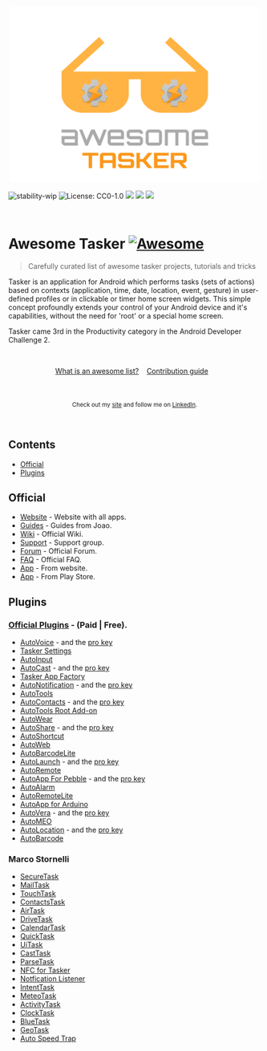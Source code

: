<div align="center">
	<img width="500" height="350" src="media/logo-tasker.svg" alt="Awesome">
</div>

![stability-wip](https://img.shields.io/badge/STATUS-WORK%20IN%20PROGRESS-lightgrey.svg?style=for-the-badge)
![License: CC0-1.0](https://img.shields.io/badge/License-CC0%201.0-lightgrey.svg?style=for-the-badge)
![](https://img.shields.io/github/last-commit/guifelix/awesome-tasker.svg?style=for-the-badge)
![](https://img.shields.io/github/issues-raw/guifelix/awesome-tasker.svg?style=for-the-badge)
![](https://img.shields.io/github/issues-closed-raw/guifelix/awesome-tasker.svg?style=for-the-badge)

<br>

# Awesome Tasker [![Awesome](https://awesome.re/badge-flat.svg)](https://awesome.re)


> Carefully curated list of awesome tasker projects, tutorials and tricks

Tasker is an application for Android which performs tasks (sets of actions) based on contexts (application, time, date, location, event, gesture) in user-defined profiles or in clickable or timer home screen widgets.
This simple concept profoundly extends your control of your Android device and it's capabilities, without the need for 'root' or a special home screen.

Tasker came 3rd in the Productivity category in the Android Developer Challenge 2.

<br>

<p align="center">
	<a href="awesome.md">What is an awesome list?</a>&nbsp;&nbsp;&nbsp;
	<a href="contributing.md">Contribution guide</a>&nbsp;&nbsp;&nbsp;
</p>

<br>

<p align="center">
	<sub>
        Check out my <a href="https://guilhermefelixmaciel.netlify.com/">site</a> and follow me on <a href="https://www.linkedin.com/in/guilhermemaciel/">LinkedIn</a>.</sub>
</p>
<br>


## Contents
- [Official](#official)
- [Plugins](#plugins)



## Official
- [Website](https://tasker.joaoapps.com/) - Website with all apps.
- [Guides](https://tasker.joaoapps.com/guides.html) - Guides from Joao.
- [Wiki](http://tasker.wikidot.com/) - Official Wiki.
- [Support](https://groups.google.com/forum/#!forum/tasker) - Support group.
- [Forum](https://forum.joaoapps.com/index.php) - Official Forum.
- [FAQ](https://tasker.joaoapps.com/faq.html) - Official FAQ.
- [App](https://tasker.joaoapps.com/download.html) - From website.
- [App](https://play.google.com/store/apps/details?id=net.dinglisch.android.taskerm) - From Play Store.

## Plugins
### [Official Plugins](https://play.google.com/store/apps/details?id=com.joaomgcd.autoappshub) - (Paid | Free).
- [AutoVoice](https://play.google.com/store/apps/details?id=com.joaomgcd.autovoice) - and the [pro key](https://play.google.com/store/apps/details?id=com.joaomgcd.autovoice.unlock)
- [Tasker Settings](https://play.google.com/store/apps/details?id=com.joaomgcd.taskersettings)
- [AutoInput](https://play.google.com/store/apps/details?id=com.joaomgcd.autoinput)
- [AutoCast](https://play.google.com/store/apps/details?id=com.joaomgcd.autocast) - and the [pro key](https://play.google.com/store/apps/details?id=com.joaomgcd.autocast.unlock)
- [Tasker App Factory](https://play.google.com/store/apps/details?id=net.dinglisch.android.appfactory)
- [AutoNotification](https://play.google.com/store/apps/details?id=com.joaomgcd.autonotification) - and the [pro key](https://play.google.com/store/apps/details?id=com.joaomgcd.autonotification.unlock)
- [AutoTools](https://play.google.com/store/apps/details?id=com.joaomgcd.autotools)
- [AutoContacts](https://play.google.com/store/apps/details?id=com.joaomgcd.autocontacts) - and the [pro key](https://play.google.com/store/apps/details?id=com.joaomgcd.autocontacts.unlock)
- [AutoTools Root Add-on](https://play.google.com/store/apps/details?id=com.joaomgcd.autotoolsroot)
- [AutoWear](https://play.google.com/store/apps/details?id=com.joaomgcd.autowear)
- [AutoShare](https://play.google.com/store/apps/details?id=com.joaomgcd.autoshare) - and the [pro key](https://play.google.com/store/apps/details?id=com.joaomgcd.autoshare.unlock)
- [AutoShortcut](https://play.google.com/store/apps/details?id=com.joaomgcd.autoshortcut)
- [AutoWeb](https://play.google.com/store/apps/details?id=com.joaomgcd.autoweb)
- [AutoBarcodeLite](https://play.google.com/store/apps/details?id=com.joaomgcd.barcode.lite)
- [AutoLaunch](https://play.google.com/store/apps/details?id=com.joaomgcd.autoapps) - and the [pro key](https://play.google.com/store/apps/details?id=com.joaomgcd.autolaunch.unlock)
- [AutoRemote](https://play.google.com/store/apps/details?id=com.joaomgcd.autoremote)
- [AutoApp For Pebble](https://play.google.com/store/apps/details?id=com.joaomgcd.autopebble) - and the [pro key](https://play.google.com/store/apps/details?id=com.joaomgcd.autopebble.unlock)
- [AutoAlarm](https://play.google.com/store/apps/details?id=com.joaomgcd.autoalarm)
- [AutoRemoteLite](https://play.google.com/store/apps/details?id=com.joaomgcd.autoremote.lite)
- [AutoApp for Arduino](https://play.google.com/store/apps/details?id=com.joaomgcd.autoarduino)
- [AutoVera](https://play.google.com/store/apps/details?id=com.joaomgcd.autovera) - and the [pro key](https://play.google.com/store/apps/details?id=com.joaomgcd.autovera.unlock)
- [AutoMEO](https://play.google.com/store/apps/details?id=com.joaomgcd.automeo)
- [AutoLocation](https://play.google.com/store/apps/details?id=com.joaomgcd.autolocation) - and the [pro key](https://play.google.com/store/apps/details?id=com.joaomgcd.autolocation.unlock)
- [AutoBarcode](https://play.google.com/store/apps/details?id=com.joaomgcd.barcode)
### Marco Stornelli
- [SecureTask](https://play.google.com/store/apps/details?id=com.balda.securetask)
- [MailTask](https://play.google.com/store/apps/details?id=com.balda.mailtask)
- [TouchTask](https://play.google.com/store/apps/details?id=com.balda.touchtask)
- [ContactsTask](https://play.google.com/store/apps/details?id=com.balda.contactstask)
- [AirTask](https://play.google.com/store/apps/details?id=com.balda.airtask)
- [DriveTask](https://play.google.com/store/apps/details?id=com.balda.drivetask)
- [CalendarTask](https://play.google.com/store/apps/details?id=com.balda.calendartask)
- [QuickTask](https://play.google.com/store/apps/details?id=com.balda.quicktask)
- [UiTask](https://play.google.com/store/apps/details?id=com.balda.uitask)
- [CastTask](https://play.google.com/store/apps/details?id=com.balda.casttask)
- [ParseTask](https://play.google.com/store/apps/details?id=com.balda.parsetask)
- [NFC for Tasker](https://play.google.com/store/apps/details?id=com.balda.nfcfortasker)
- [Notfication Listener](https://play.google.com/store/apps/details?id=com.balda.notificationlistener)
- [IntentTask](https://play.google.com/store/apps/details?id=com.balda.intenttask)
- [MeteoTask](https://play.google.com/store/apps/details?id=com.balda.meteotask)
- [ActivityTask](https://play.google.com/store/apps/details?id=com.balda.autoactivity)
- [ClockTask](https://play.google.com/store/apps/details?id=com.balda.clocktask)
- [BlueTask](https://play.google.com/store/apps/details?id=com.balda.bluetask)
- [GeoTask](https://play.google.com/store/apps/details?id=com.balda.geotask)
- [Auto Speed Trap](https://play.google.com/store/apps/details?id=com.balda.autospeedtrap)
